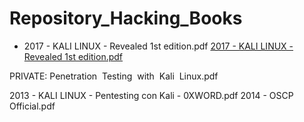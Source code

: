 # Repository_Hacking_Books

- 2017 - KALI LINUX  - Revealed 1st edition.pdf [2017 - KALI LINUX  - Revealed 1st edition.pdf](https://hackingcommandcenter.org/) 

PRIVATE: Penetration  Testing  with  Kali  Linux.pdf

2013 - KALI LINUX - Pentesting con Kali - 0XWORD.pdf
2014 - OSCP Official.pdf
